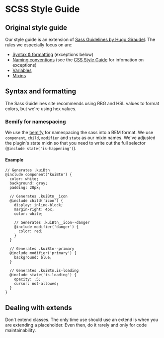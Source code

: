 
# SCSS Style Guide

## Original style guide

Our style guide is an extension of [Sass Guidelines by Hugo Giraudel](https://sass-guidelin.es/). The rules we especially focus on are:

* [Syntax & formatting](https://sass-guidelin.es/#syntax--formatting) (exceptions below)
* [Naming conventions](https://sass-guidelin.es/#naming-conventions) (see the [CSS Style Guide](css_style_guide.md) for infomation on exceptions)
* [Variables](https://sass-guidelin.es/#variables)
* [Mixins](https://sass-guidelin.es/#mixins)

## Syntax and formatting

The Sass Guidelines site recommends using RBG and HSL values to format colors, but we're using
hex values.

### Bemify for namespacing

We use the [bemify](https://github.com/franzheidl/bemify) for namespacing the sass into a BEM format. We use `component`, `child`, `modifier` and `state` as our mixin names. We've adjusted the plugin's state mixin so that you need to write out the full selector (`@include state('is-happening')`).

#### Example

```
// Generates .kuiBtn
@include component('kuiBtn') {
  color: white;
  background: gray;
  padding: 20px;

  // Generates .kuiBtn__icon
  @include child('icon') {
    display: inline-block;
    margin-right: 4px;
    color: white;

    // Generates .kuiBtn__icon--danger
    @include modifier('danger') {
      color: red;
    }
  }

  // Generates .kuiBtn--primary
  @include modifier('primary') {
    background: blue;
  }

  // Generates .kuiBtn.is-loading
  @include state('is-loading') {
    opacity: .5;
    cursor: not-allowed;
  }
}
```

## Dealing with extends

Don't extend classes. The only time use should use an extend is when you are extending a placeholder. Even then, do it rarely and only for code maintainability.
